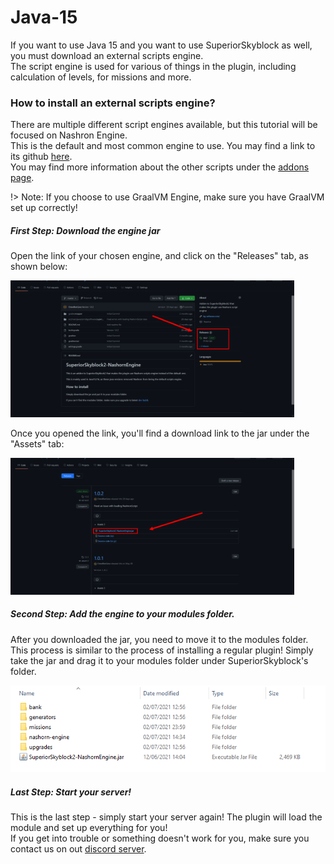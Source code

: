 # Java-15
If you want to use Java 15 and you want to use SuperiorSkyblock as well, you must download an external scripts engine.<br>
The script engine is used for various of things in the plugin, including calculation of levels, for missions and more.<br>

### How to install an external scripts engine?
There are multiple different script engines available, but this tutorial will be focused on Nashron Engine.<br>
This is the default and most common engine to use. You may find a link to its github [here](https://github.com/BG-Software-LLC/SuperiorSkyblock2-NashornEngine/).<br>
You may find more information about the other scripts under the [addons page](superiorskyblock/addons/?id=custom-script-engines-addons).

!> Note: If you choose to use GraalVM Engine, make sure you have GraalVM set up correctly!

##### First Step: Download the engine jar
Open the link of your chosen engine, and click on the "Releases" tab, as shown below:

<img src="./images/nashron-home-page.png" width=90%>

Once you opened the link, you'll find a download link to the jar under the "Assets" tab:

<img src="./images/nashron-assets-download.png" width=90%>

<br>

##### Second Step: Add the engine to your modules folder.
After you downloaded the jar, you need to move it to the modules folder.<br>
This process is similar to the process of installing a regular plugin! Simply take the jar and drag it to your modules folder under SuperiorSkyblock's folder.<br>

<img src="./images/nashron-modules-folder.png">

<br>

##### Last Step: Start your server!
This is the last step - simply start your server again! The plugin will load the module and set up everything for you!<br>
If you get into trouble or something doesn't work for you, make sure you contact us on out [discord server](https://bg-software.com/discord/).

<div style="height:500px"></div>